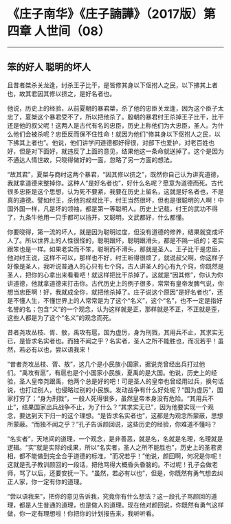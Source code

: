 # 《庄子南华》《庄子諵譁》（2017版）第四章 人世间（08）

------

## 笨的好人 聪明的坏人

且昔者桀杀关龙逢，纣杀王子比干，是皆修其身以下伛拊人之民，以下拂其上者也，故其君因其修以挤之，是好名者也。

他说，历史上的经验，从前夏朝的暴君桀，杀了他的忠臣关龙逢，因为这个臣子太忠了，夏桀这个暴君受不了，所以把他杀了。殷朝的暴君纣王杀掉王子比干，比干还是他的叔父呢！这两人是古代有名的忠臣，历史上称他们为大忠臣，圣人。为什么他们会被杀呢？忠臣反而保不住性命！就因为他们“修其身以下伛拊人之民，以下拂其上者也”。他说，他们讲学问道德都好得很，对部下也爱护，对老百姓也好，但是对下面好，就违反了上面的意见，结果他这一条命就送掉了。这个是因为不通达人情世故，只晓得做好的一面，忽略了另一方面的想法。

“故其君”，夏桀与商纣这两个暴君，“因其修以挤之”，既然你自己认为讲究道德，我就拿道德来整掉你。这种人“是好名者也”，好什么名呢？愿意为道德而死。古代很多忠臣是这个思想，认为死不要紧，我要在历史上留名，这就是好名者也，不是真的道德。譬如纣王，杀他的叔叔比干，纣王当然很坏，但也是很聪明的人啊！中国外国一样，凡是坏的领袖，都是第一等聪明人。历史上记载，纣王的武功不得了，九条牛他用一只手都可以挡开，又聪明，文武都好，什么都懂。

你要晓得，第一流的坏人，就是因为聪明过度，但没有道德的修养，结果就变成坏人了。所以世界上的人性很怪的，聪明跟坏，聪明跟滑头，都是不隔一纸的；老实跟笨也是一样。如果老实而不笨，聪明而不滑头，那就是圣人。王子比干是忠臣，他对纣王说，这样不可以，那样也不好，纣王听得很烦了，就说叔父啊，你这样子好像是圣人，我听说普通人的心只有七个窍，古人讲圣人的心有九个窍，你既然是圣人，把你的心拿出来看看吧！就这样把比干杀掉了。这就是“因其修”，你认为你讲道德，他就拿道德来打击你。古代历史上的例子很多，常常有皇帝发脾气说，你想当忠臣啊！好，我就成全你，就把他杀掉了。庄子说这个原因“是好名者也”，还是不懂人生，不懂世界上的人常常是为了这个“名义”，这个“名”，也不一定是指好名誉的名；包含“义”的一个观念，认为这样就是正，那样就是不正，不正就是歪，这些人都是为了这个“名义”的观念而死。

昔者尧攻丛枝、胥、敖，禹攻有扈，国为虚厉，身为刑戮，其用兵不止，其求实无已，是皆求名实者也。而独不闻之乎？名实者，圣人之所不能胜也，而况若乎！虽然，若必有以也，尝以语我来！

“昔者尧攻丛枝、胥、敖”，这几个是小民族小国家，据说尧曾经出兵打过他们。“禹攻有扈”，有扈也是个小国家小民族，夏禹的是大国。他说，历史上的经验，圣人皇帝尧跟禹，他两个总是好的吧！可是圣人的皇帝也曾经用过兵，换句话说，也打过别人，也侵略过别的小民族。发动战争有什么好处呢？“国为虚厉”，国家打穷了；“身为刑戮”，一般人死得很多，虽然皇帝本身没有危险。“其用兵不止”，结果国家出兵战争不止，为了什么？“其求实无已”，因为他要实现一个观念，要达到天下归一的这个理想。“是皆求名实者也”，这都是为观念所蒙蔽，思想所蒙蔽。“而独不闻之乎？”孔子告诉颜回说，这些历史的经验，你难道不懂吗？

“名实者”，天地间的道理，一个观念，是非善恶，就是名，名就是名理，名理就是逻辑。“实”就是实际的成果，所以“名实者，圣人之所不能胜也”，历史上的圣君贤相，都不能做到完全合乎道德的标准，“而况若乎！”他说，颜回啊，何况是你呢！这就是孔子教训颜回的一段话，把他骂得大概昏头昏脑的。不过呢！孔子会做老师，骂了以后，还要安抚一下。“虽然，若必有以也”，但是，你既然有勇气想去纠正人家，你一定有你的道理。

“尝以语我来”，把你的意见告诉我，究竟你有什么想法？这一段孔子骂颜回的道理，都是人生普通的道理，也是做人的道理。现在他对颜回说，你既然有勇气这样做，你一定有理想啦！你把你的计划报告来，我听听看。